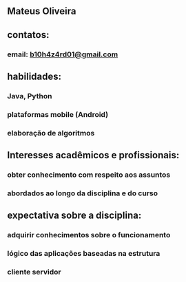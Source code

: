 ## Mateus Oliveira

## contatos:
### email: b10h4z4rd01@gmail.com

## habilidades:
### Java, Python
### plataformas mobile (Android)
### elaboração de algoritmos

## Interesses acadêmicos e profissionais:
### obter conhecimento com respeito aos assuntos
### abordados ao longo da disciplina e do curso

## expectativa sobre a disciplina:
### adquirir conhecimentos sobre o funcionamento
### lógico das aplicações baseadas na estrutura
### cliente servidor

